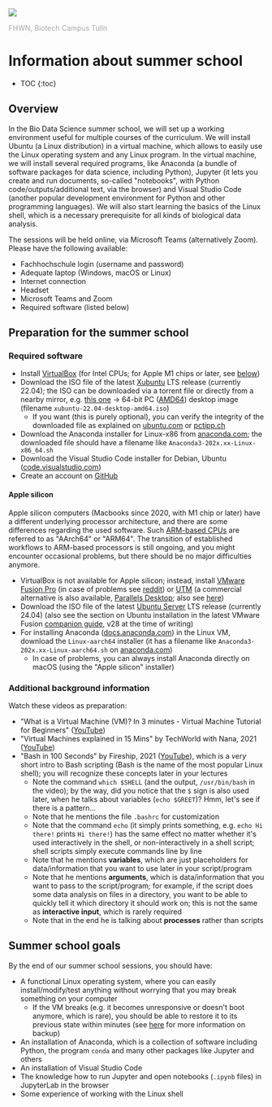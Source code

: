 <img src="https://tulln.fhwn.ac.at/assets/svg/fhwn-logo-tulln.svg">
<p style="color:darkgray;">FHWN, Biotech Campus Tulln</p>

<H1>Information about summer school</H1>

- TOC
{:toc}

## Overview

In the Bio Data Science summer school, we will set up a working environment useful for multiple courses of the curriculum. We will install Ubuntu (a Linux distribution) in a virtual machine, which allows to easily use the Linux operating system and any Linux program. In the virtual machine, we will install several required programs, like Anaconda (a bundle of software packages for data science, including Python), Jupyter (it lets you create and run documents, so-called "notebooks", with Python code/outputs/additional text, via the browser) and Visual Studio Code (another popular development environment for Python and other programming languages). We will also start learning the basics of the Linux shell, which is a necessary prerequisite for all kinds of biological data analysis.

The sessions will be held online, via Microsoft Teams (alternatively Zoom). Please have the following available:

- Fachhochschule login (username and password)
- Adequate laptop (Windows, macOS or Linux)
- Internet connection
- Headset
- Microsoft Teams and Zoom
- Required software (listed below)

## Preparation for the summer school

### Required software

- Install [VirtualBox](https://www.virtualbox.org/) (for Intel CPUs; for Apple M1 chips or later, see [below](#apple-silicon))
- Download the ISO file of the latest [Xubuntu](https://xubuntu.org/) LTS release (currently 22.04); the ISO can be downloaded via a torrent file or directly from a nearby mirror, e.g. [this one](http://ftp.uni-kl.de/pub/linux/ubuntu-dvd/xubuntu/releases/22.04/release/) → 64-bit PC ([AMD64](https://en.wikipedia.org/wiki/X86-64)) desktop image (filename `xubuntu-22.04-desktop-amd64.iso`)
  - If you want (this is purely optional), you can verify the integrity of the downloaded file as explained on [ubuntu.com](https://ubuntu.com/tutorials/how-to-verify-ubuntu) or [pctipp.ch](https://www.pctipp.ch/praxis/windows-10/windows-10-sha256-hash-bordmitteln-pruefen-2507915.html)
- Download the Anaconda installer for Linux-x86 from [anaconda.com](https://www.anaconda.com/download#downloads); the downloaded file should have a filename like `Anaconda3-202x.xx-Linux-x86_64.sh`
- Download the Visual Studio Code installer for Debian, Ubuntu ([code.visualstudio.com](https://code.visualstudio.com/Download))
- Create an account on [GitHub](https://github.com/)

#### Apple silicon

Apple silicon computers (Macbooks since 2020, with M1 chip or later) have a different underlying processor architecture, and there are some differences regarding the used software. Such [ARM-based CPUs](https://www.quora.com/How-is-the-Apple-MacBook-M1-capable-of-beating-every-x86-chip-I-taught-ARM-was-weaker-than-x86) are referred to as "AArch64" or "ARM64". The transition of established workflows to ARM-based processors is still ongoing, and you might encounter occasional problems, but there should be no major difficulties anymore.

- VirtualBox is not available for Apple silicon; instead, install [VMware Fusion Pro](https://knowledge.broadcom.com/external/article/368667/download-and-license-information-for-vmw.html) (in case of problems see [reddit](https://www.reddit.com/r/vmware/comments/1cry8ej/comment/l426xtq/)) or [UTM](https://mac.getutm.app/) (a commercial alternative is also available, [Parallels Desktop](https://www.parallels.com/); also see [here](https://biodatasciencetulln.github.io/Wiki/install_linux_in_virtualbox.html))
- Download the ISO file of the latest [Ubuntu Server](https://ubuntu.com/download/server/arm) LTS release (currently 24.04) (also see the section on Ubuntu installation in the latest VMware Fusion [companion guide](https://community.broadcom.com/vmware-cloud-foundation/discussion/version-28-of-the-fusion-companion-guide-is-now-available), v28 at the time of writing)
- For installing Anaconda ([docs.anaconda.com](https://docs.anaconda.com/anaconda/install/)) in the Linux VM, download the `Linux-aarch64` installer (it has a filename like `Anaconda3-202x.xx-Linux-aarch64.sh` on [anaconda.com](https://www.anaconda.com/download#download))
  - In case of problems, you can always install Anaconda directly on macOS (using the "Apple silicon" installer)

### Additional background information

Watch these videos as preparation:

- "What is a Virtual Machine (VM)? In 3 minutes - Virtual Machine Tutorial for Beginners" ([YouTube](https://www.youtube.com/watch?v=yIVXjl4SwVo))
- "Virtual Machines explained in 15 Mins" by TechWorld with Nana, 2021 ([YouTube](https://www.youtube.com/watch?v=mQP0wqNT_DI))
- "Bash in 100 Seconds" by Fireship, 2021 ([YouTube](https://www.youtube.com/watch?v=I4EWvMFj37g)), which is a *very* short intro to Bash scripting (Bash is the name of the most popular Linux shell); you will recognize these concepts later in your lectures
  - Note the command `which $SHELL` (and the output, `/usr/bin/bash` in the video); by the way, did you notice that the `$` sign is also used later, when he talks about variables (`echo $GREET`)? Hmm, let's see if there is a pattern...
  - Note that he mentions the file `.bashrc` for customization
  - Note that the command `echo` (it simply prints something, e.g. `echo Hi there!` prints `Hi there!`) has the same effect no matter whether it's used interactively in the shell, or non-interactively in a shell script; shell scripts simply execute commands line by line
  - Note that he mentions **variables**, which are just placeholders for data/information that you want to use later in your script/program
  - Note that he mentions **arguments**, which is data/information that you want to pass to the script/program; for example, if the script does some data analysis on files in a directory, you want to be able to quickly tell it which directory it should work on; this is not the same as **interactive input**, which is rarely required
  - Note that in the end he is talking about **processes** rather than scripts

## Summer school goals

By the end of our summer school sessions, you should have:

- A functional Linux operating system, where you can easily install/modify/test anything without worrying that you may break something on your computer
  - If the VM breaks (e.g. it becomes unresponsive or doesn't boot anymore, which is rare), you should be able to restore it to its previous state within minutes (see [here](https://biodatasciencetulln.github.io/Wiki/install_linux_in_virtualbox.html) for more information on backup)
- An installation of Anaconda, which is a collection of software including Python, the program `conda` and many other packages like Jupyter and others
- An installation of Visual Studio Code
- The knowledge how to run Jupyter and open notebooks (`.ipynb` files) in JupyterLab in the browser
- Some experience of working with the Linux shell
